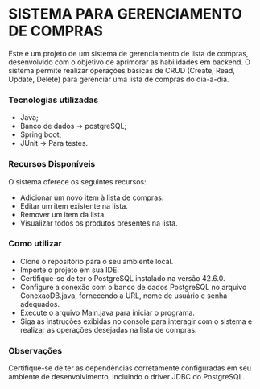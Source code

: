 <h1>SISTEMA PARA GERENCIAMENTO DE COMPRAS</h1>

Este é um projeto de um sistema de gerenciamento de lista de compras, desenvolvido com o objetivo de aprimorar as habilidades em backend. O sistema permite realizar operações básicas de CRUD (Create, Read, Update, Delete) para gerenciar uma lista de compras do dia-a-dia.

<h3>Tecnologias utilizadas</h3>

* Java;
* Banco de dados -> postgreSQL;
* Spring boot;
* JUnit -> Para testes.

<h3>Recursos Disponíveis </h3>
O sistema oferece os seguintes recursos:

* Adicionar um novo item à lista de compras.
* Editar um item existente na lista.
* Remover um item da lista.
* Visualizar todos os produtos presentes na lista.

<h3>Como utilizar</h3>

* Clone o repositório para o seu ambiente local.
* Importe o projeto em sua IDE.
* Certifique-se de ter o PostgreSQL instalado na versão 42.6.0.
* Configure a conexão com o banco de dados PostgreSQL no arquivo ConexaoDB.java, fornecendo a URL, nome de usuário e senha adequados.
* Execute o arquivo Main.java para iniciar o programa.
* Siga as instruções exibidas no console para interagir com o sistema e realizar as operações desejadas na lista de compras.

<h3>Observações</h3>
Certifique-se de ter as dependências corretamente configuradas em seu ambiente de desenvolvimento, incluindo o driver JDBC do PostgreSQL.
